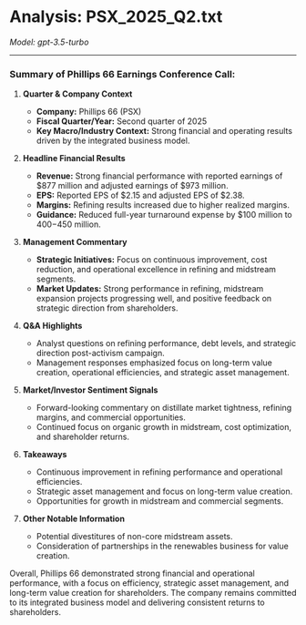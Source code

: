 # Analysis: PSX_2025_Q2.txt

*Model: gpt-3.5-turbo*

---

### Summary of Phillips 66 Earnings Conference Call:

1. **Quarter & Company Context**
   - **Company:** Phillips 66 (PSX)
   - **Fiscal Quarter/Year:** Second quarter of 2025
   - **Key Macro/Industry Context:** Strong financial and operating results driven by the integrated business model.

2. **Headline Financial Results**
   - **Revenue:** Strong financial performance with reported earnings of $877 million and adjusted earnings of $973 million.
   - **EPS:** Reported EPS of $2.15 and adjusted EPS of $2.38.
   - **Margins:** Refining results increased due to higher realized margins.
   - **Guidance:** Reduced full-year turnaround expense by $100 million to $400-$450 million.

3. **Management Commentary**
   - **Strategic Initiatives:** Focus on continuous improvement, cost reduction, and operational excellence in refining and midstream segments.
   - **Market Updates:** Strong performance in refining, midstream expansion projects progressing well, and positive feedback on strategic direction from shareholders.

4. **Q&A Highlights**
   - Analyst questions on refining performance, debt levels, and strategic direction post-activism campaign.
   - Management responses emphasized focus on long-term value creation, operational efficiencies, and strategic asset management.

5. **Market/Investor Sentiment Signals**
   - Forward-looking commentary on distillate market tightness, refining margins, and commercial opportunities.
   - Continued focus on organic growth in midstream, cost optimization, and shareholder returns.

6. **Takeaways**
   - Continuous improvement in refining performance and operational efficiencies.
   - Strategic asset management and focus on long-term value creation.
   - Opportunities for growth in midstream and commercial segments.

7. **Other Notable Information**
   - Potential divestitures of non-core midstream assets.
   - Consideration of partnerships in the renewables business for value creation.

Overall, Phillips 66 demonstrated strong financial and operational performance, with a focus on efficiency, strategic asset management, and long-term value creation for shareholders. The company remains committed to its integrated business model and delivering consistent returns to shareholders.